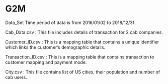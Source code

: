 # G2M
Data_Set
Time period of data is from 2016/01/02 to 2018/12/31.

Cab_Data.csv : This file includes details of transaction for 2 cab companies.

Customer_ID.csv : This is a mapping table that contains a unique identifier which links the customer’s demographic details.

Transaction_ID.csv : This is a mapping table that contains transaction to customer mapping and payment mode.

City.csv : This file contains list of US cities, their population and number of cab users.
